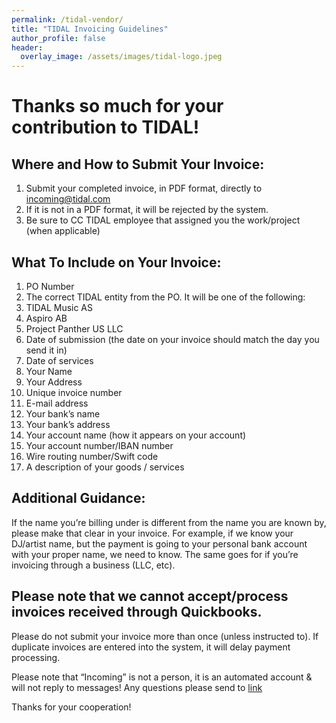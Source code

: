 ```yaml
---
permalink: /tidal-vendor/
title: "TIDAL Invoicing Guidelines"
author_profile: false
header:
  overlay_image: /assets/images/tidal-logo.jpeg
---
```


# Thanks so much for your contribution to TIDAL!

## Where and How to Submit Your Invoice:

1. Submit your completed invoice, in PDF format, directly to incoming@tidal.com
2. If it is not in a PDF format, it will be rejected by the system.
3. Be sure to CC TIDAL employee that assigned you the work/project (when applicable)


## What To Include on Your Invoice:

1. PO Number
2. The correct TIDAL entity from the PO. It will be one of the following:
  1. TIDAL Music AS
  2. Aspiro AB
  3. Project Panther US LLC
3. Date of submission (the date on your invoice should match the day you send it in)
4. Date of services
5. Your Name
6. Your Address
7. Unique invoice number
8. E-mail address
9. Your bank’s name
10. Your bank’s address
11. Your account name (how it appears on your account)
12. Your account number/IBAN number
13. Wire routing number/Swift code
14. A description of your goods / services

## Additional Guidance:

If the name you’re billing under is different from the name you are known by, please make that clear in your invoice. For example, if we know your DJ/artist name, but the payment is going to your personal bank account with your proper name, we need to know. The same goes for if you’re invoicing through a business (LLC, etc).

## Please note that we cannot accept/process invoices received through Quickbooks.

Please do not submit your invoice more than once (unless instructed to). If duplicate invoices are entered into the system, it will delay payment processing.

Please note that “Incoming” is not a person, it is an automated account & will not reply to messages! Any questions please send to [link](ap@tidal.com)

Thanks for your cooperation!
